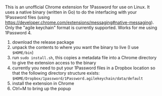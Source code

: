 This is an unofficial Chrome extension for 1Password for use on Linux. It uses a native binary (written in Go) to do the interfacing with your 1Password files (using https://developer.chrome.com/extensions/messaging#native-messaging). Only the "agile keychain" format is currently supported. Works for me using 1Password 4.

 1. download the release package
 1. unpack the contents to where you want the binary to live (I use `$HOME/bin`)
 1. run `sudo install.sh`, this copies a metadata file into a Chrome directory to give the extension access to the binary
 1. currently you need to put your 1Password files in a Dropbox location so that the following directory structure exists: `$HOME/Dropbox/1password/1Password.agilekeychain/data/default`
 1. install the extension in Chrome
 1. Ctrl+M to bring up the popup
